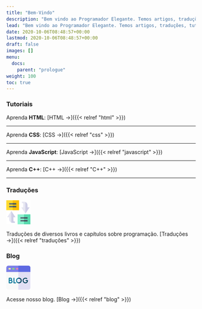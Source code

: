 ```yaml
---
title: "Bem-Vindo"
description: "Bem vindo ao Programador Elegante. Temos artigos, traduções, tutoriais e notícias sobre programação."
lead: "Bem vindo ao Programador Elegante. Temos artigos, traduções, tutoriais e notícias sobre programação."
date: 2020-10-06T08:48:57+00:00
lastmod: 2020-10-06T08:48:57+00:00
draft: false
images: []
menu:
  docs:
    parent: "prologue"
weight: 100
toc: true
---
```


### Tutoriais

  Aprenda __HTML__: [HTML →]({{< relref "html" >}}) 
___

  Aprenda __CSS__: [CSS →]({{< relref "css" >}})
___

  Aprenda __JavaScript__: [JavaScript →]({{< relref "javascript" >}})
___

 Aprenda __C++__: [C++ →]({{< relref "C++" >}}) 
___

### Traduções 

![Traduções](./translate.png)  

Traduções de diversos livros e capítulos sobre programação. [Traduções →]({{< relref "traduções" >}})

### Blog 

![Blog](./blog.png)  

Acesse nosso blog. [Blog →]({{< relref "blog" >}})
